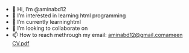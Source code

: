 - 👋 Hi, I’m @aminabd12
- 👀 I’m interested in learning html programming 
- 🌱 I’m currently learninghtml
- 💞️ I’m looking to collaborate on 
- 📫 How to reach methrough my email: aminabd12@gmail.com[ameen CV.pdf](https://github.com/aminabd12/aminabd12/files/9394542/ameen.CV.pdf)


<!---
aminabd12/aminabd12 is a ✨ special ✨ repository because its `README.md` (this file) appears on your GitHub profile.
You can click the Preview link to take a look at your changes.
--->
